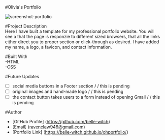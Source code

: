 #Olivia's Portfolio

![screenshot-portfolio](https://user-images.githubusercontent.com/86988180/138200207-abd7c93b-892c-4605-9aab-d82465a69bff.png)

#Project Description  
Here I have built a template for my professional portfolio website. You will see a that the page is responzie to different sized browsers, that all the links either direct you to proper section or click-through as desired. I have added my name, a logo, a favicon, and contact information. 

#Built With  
-HTML  
-CSS

#Future Updates
- [ ] social media buttons in a Footer section / / this is pending
- [ ] original images and hand-made logo / / this is pending
- [ ] the contact button takes users to a form instead of opening Gmail / / this is pending

#Author
- [GitHub Profile] (https://github.com/belle-witch)
- [Email] (ravenclaw946@gmail.com)
- [Portfolio Link] (https://belle-witch.github.io/ohportfolio/)

